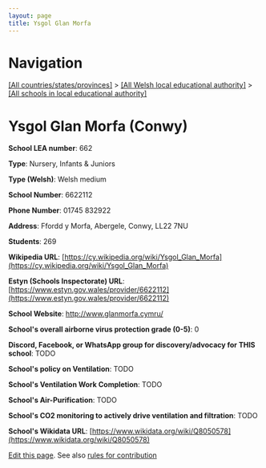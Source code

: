 ```yaml
---
layout: page
title: Ysgol Glan Morfa
---
```

# Navigation

[[All countries/states/provinces]](../../..) > [[All Welsh local educational authority]](../..) > [[All schools in local educational authority]](..)

# Ysgol Glan Morfa (Conwy)

**School LEA number**: 662

**Type**: Nursery, Infants & Juniors

**Type (Welsh)**: Welsh medium

**School Number**: 6622112

**Phone Number**: 01745 832922

**Address**: Ffordd y Morfa, Abergele, Conwy, LL22 7NU

**Students**: 269

**Wikipedia URL**: [https://cy.wikipedia.org/wiki/Ysgol_Glan_Morfa](https://cy.wikipedia.org/wiki/Ysgol_Glan_Morfa)

**Estyn (Schools Inspectorate) URL**: [https://www.estyn.gov.wales/provider/6622112](https://www.estyn.gov.wales/provider/6622112)

**School Website**: http://www.glanmorfa.cymru/

**School's overall airborne virus protection grade (0-5)**: 0

**Discord, Facebook, or WhatsApp group for discovery/advocacy for THIS school**: TODO

**School's policy on Ventilation**: TODO

**School's Ventilation Work Completion**: TODO

**School's Air-Purification**: TODO

**School's CO2 monitoring to actively drive ventilation and filtration**: TODO

**School's Wikidata URL**: [https://www.wikidata.org/wiki/Q8050578](https://www.wikidata.org/wiki/Q8050578)




[Edit this page](https://github.com/ventilate-schools/Wales/edit/prif/./Conwy/Ysgol_Glan_Morfa.md). See also [rules for contribution](../../../contribution-rules/)